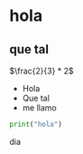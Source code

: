 # hola

## que tal

$\frac{2}{3} * 2$

- Hola
- Que tal 
- me llamo

```python
print("hola")
```

dia

